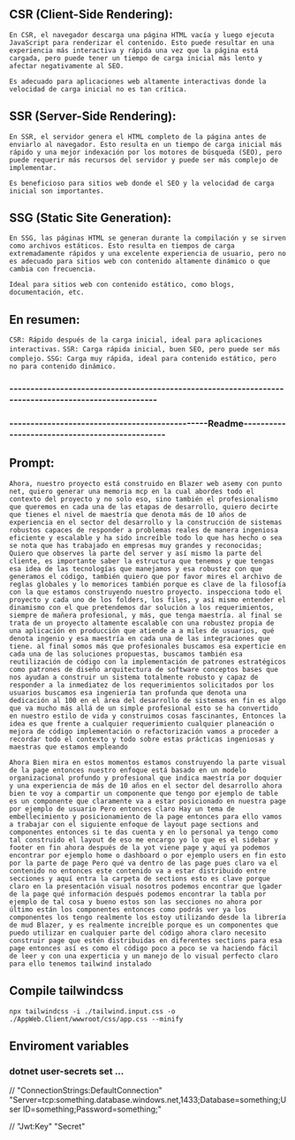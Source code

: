 ## CSR (Client-Side Rendering):
 `En CSR, el navegador descarga una página HTML vacía y luego ejecuta JavaScript para renderizar el contenido. Esto puede resultar en una experiencia más interactiva y rápida una vez que la página está cargada, pero puede tener un tiempo de carga inicial más lento y afectar negativamente al SEO.`

 `Es adecuado para aplicaciones web altamente interactivas donde la velocidad de carga inicial no es tan crítica.`

## SSR (Server-Side Rendering):
 `En SSR, el servidor genera el HTML completo de la página antes de enviarlo al navegador. Esto resulta en un tiempo de carga inicial más rápido y una mejor indexación por los motores de búsqueda (SEO), pero puede requerir más recursos del servidor y puede ser más complejo de implementar.`

 `Es beneficioso para sitios web donde el SEO y la velocidad de carga inicial son importantes.`

## SSG (Static Site Generation): 
 `En SSG, las páginas HTML se generan durante la compilación y se sirven como archivos estáticos. Esto resulta en tiempos de carga extremadamente rápidos y una excelente experiencia de usuario, pero no es adecuado para sitios web con contenido altamente dinámico o que cambia con frecuencia.`

 `Ideal para sitios web con contenido estático, como blogs, documentación, etc.`

## En resumen: 
 `CSR: Rápido después de la carga inicial, ideal para aplicaciones interactivas.`
 `SSR: Carga rápida inicial, buen SEO, pero puede ser más complejo.`
 `SSG: Carga muy rápida, ideal para contenido estático, pero no para contenido dinámico.`

### ---------------------------------------------------------------------------------------------------- ###

### -----------------------------------------------Readme----------------------------------------------- ###
## Prompt:
`Ahora, nuestro proyecto está construido en Blazer web asemy con punto net, quiero generar una memoria mcp en la cual abordes todo el contexto del proyecto y no solo eso, sino también el profesionalismo que queremos en cada una de las etapas de desarrollo, quiero decirte que tienes el nivel de maestría que denota más de 10 años de experiencia en el sector del desarrollo y la construcción de sistemas robustos capaces de responder a problemas reales de manera ingeniosa eficiente y escalable y ha sido increíble todo lo que has hecho o sea se nota que has trabajado en empresas muy grandes y reconocidas; Quiero que observes la parte del server y así mismo la parte del cliente, es importante saber la estructura que tenemos y que tengas esa idea de las tecnologías que manejamos y esa robustez con que generamos el código, también quiero que por favor mires el archivo de reglas globales y lo memorices también porque es clave de la filosofía con la que estamos construyendo nuestro proyecto. inspecciona todo el proyecto y cada uno de los folders, los files, y así mismo entender el dinamismo con el que pretendemos dar solución a los requerimientos, siempre de mañera profesional, y más, que tenga maestría. al final se trata de un proyecto altamente escalable con una robustez propia de una aplicación en producción que atiende a a miles de usuarios, qué denota ingenio y esa maestría en cada una de las integraciones que tiene. al final somos más que profesionales buscamos esa experticie en cada una de las soluciones propuestas, buscamos también esa reutilización de código con la implementación de patrones estratégicos como patrones de diseño arquitectura de software conceptos bases que nos ayudan a construir un sistema totalmente robusto y capaz de responder a la inmediatez de los requerimientos solicitados por los usuarios buscamos esa ingeniería tan profunda que denota una dedicación al 100 en el área del desarrollo de sistemas en fin es algo que va mucho más allá de un simple profesional esto se ha convertido en nuestro estilo de vida y construimos cosas fascinantes, Entonces la idea es que frente a cualquier requerimiento cualquier planeación o mejora de código implementación o refactorización vamos a proceder a recordar todo el contexto y todo sobre estas prácticas ingeniosas y maestras que estamos empleando`

`Ahora Bien mira en estos momentos estamos construyendo la parte visual de la page entonces nuestro enfoque está basado en un modelo organizacional profundo y profesional que indica maestría por doquier y una experiencia de más de 10 años en el sector del desarrollo ahora bien te voy a compartir un componente que tengo por ejemplo de table es un componente que claramente va a estar posicionado en nuestra page por ejemplo de usuario Pero entonces claro Hay un tema de embellecimiento y posicionamiento de la page entonces para ello vamos a trabajar con el siguiente enfoque de layout page sections and componentes entonces si te das cuenta y en lo personal ya tengo como tal construido el layout de eso me encargo yo lo que es el sidebar y footer en fin ahora después de la yot viene page y aquí ya podemos encontrar por ejemplo home o dashboard o por ejemplo users en fin esto por la parte de page Pero qué va dentro de las page pues claro va el contenido no entonces este contenido va a estar distribuido entre secciones y aquí entra la carpeta de sections esto es clave porque claro en la presentación visual nosotros podemos encontrar que lgader de la page qué información después podemos encontrar la tabla por ejemplo de tal cosa y bueno estos son las secciones no ahora por último están los componentes entonces como podrás ver ya los componentes los tengo realmente los estoy utilizando desde la librería de mud Blazer, y es realmente increíble porque es un componentes que puedo utilizar en cualquier parte del código ahora claro necesito construir page que estén distribuidas en diferentes sections para esa page entonces así es como el código poco a poco se va haciendo fácil de leer y con una experticia y un manejo de lo visual perfecto claro para ello tenemos tailwind instalado`

## Compile tailwindcss
`npx tailwindcss -i ./tailwind.input.css -o ./AppWeb.Client/wwwroot/css/app.css --minify`

## Enviroment variables
### dotnet user-secrets set ...

// "ConnectionStrings:DefaultConnection" "Server=tcp:something.database.windows.net,1433;Database=something;User ID=something;Password=something;"

// "Jwt:Key" "Secret"
